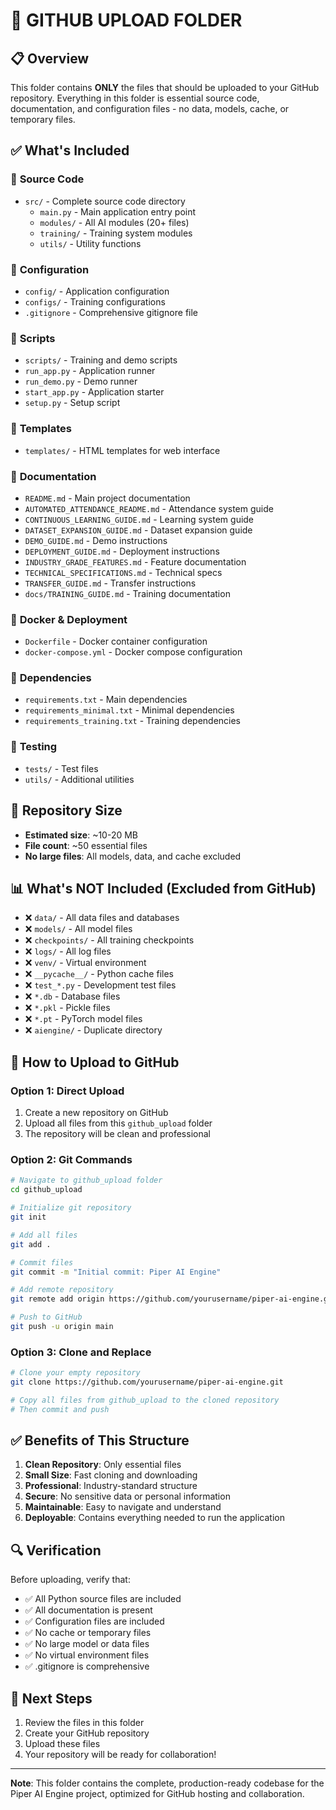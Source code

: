 # 🚀 GITHUB UPLOAD FOLDER

## 📋 Overview
This folder contains **ONLY** the files that should be uploaded to your GitHub repository. Everything in this folder is essential source code, documentation, and configuration files - no data, models, cache, or temporary files.

## ✅ What's Included

### 📁 **Source Code**
- `src/` - Complete source code directory
  - `main.py` - Main application entry point
  - `modules/` - All AI modules (20+ files)
  - `training/` - Training system modules
  - `utils/` - Utility functions

### 📁 **Configuration**
- `config/` - Application configuration
- `configs/` - Training configurations
- `.gitignore` - Comprehensive gitignore file

### 📁 **Scripts**
- `scripts/` - Training and demo scripts
- `run_app.py` - Application runner
- `run_demo.py` - Demo runner
- `start_app.py` - Application starter
- `setup.py` - Setup script

### 📁 **Templates**
- `templates/` - HTML templates for web interface

### 📁 **Documentation**
- `README.md` - Main project documentation
- `AUTOMATED_ATTENDANCE_README.md` - Attendance system guide
- `CONTINUOUS_LEARNING_GUIDE.md` - Learning system guide
- `DATASET_EXPANSION_GUIDE.md` - Dataset expansion guide
- `DEMO_GUIDE.md` - Demo instructions
- `DEPLOYMENT_GUIDE.md` - Deployment instructions
- `INDUSTRY_GRADE_FEATURES.md` - Feature documentation
- `TECHNICAL_SPECIFICATIONS.md` - Technical specs
- `TRANSFER_GUIDE.md` - Transfer instructions
- `docs/TRAINING_GUIDE.md` - Training documentation

### 📁 **Docker & Deployment**
- `Dockerfile` - Docker container configuration
- `docker-compose.yml` - Docker compose configuration

### 📁 **Dependencies**
- `requirements.txt` - Main dependencies
- `requirements_minimal.txt` - Minimal dependencies
- `requirements_training.txt` - Training dependencies

### 📁 **Testing**
- `tests/` - Test files
- `utils/` - Additional utilities

## 🎯 Repository Size
- **Estimated size**: ~10-20 MB
- **File count**: ~50 essential files
- **No large files**: All models, data, and cache excluded

## 📊 What's NOT Included (Excluded from GitHub)
- ❌ `data/` - All data files and databases
- ❌ `models/` - All model files
- ❌ `checkpoints/` - All training checkpoints
- ❌ `logs/` - All log files
- ❌ `venv/` - Virtual environment
- ❌ `__pycache__/` - Python cache files
- ❌ `test_*.py` - Development test files
- ❌ `*.db` - Database files
- ❌ `*.pkl` - Pickle files
- ❌ `*.pt` - PyTorch model files
- ❌ `aiengine/` - Duplicate directory

## 🚀 How to Upload to GitHub

### Option 1: Direct Upload
1. Create a new repository on GitHub
2. Upload all files from this `github_upload` folder
3. The repository will be clean and professional

### Option 2: Git Commands
```bash
# Navigate to github_upload folder
cd github_upload

# Initialize git repository
git init

# Add all files
git add .

# Commit files
git commit -m "Initial commit: Piper AI Engine"

# Add remote repository
git remote add origin https://github.com/yourusername/piper-ai-engine.git

# Push to GitHub
git push -u origin main
```

### Option 3: Clone and Replace
```bash
# Clone your empty repository
git clone https://github.com/yourusername/piper-ai-engine.git

# Copy all files from github_upload to the cloned repository
# Then commit and push
```

## ✅ Benefits of This Structure
1. **Clean Repository**: Only essential files
2. **Small Size**: Fast cloning and downloading
3. **Professional**: Industry-standard structure
4. **Secure**: No sensitive data or personal information
5. **Maintainable**: Easy to navigate and understand
6. **Deployable**: Contains everything needed to run the application

## 🔍 Verification
Before uploading, verify that:
- ✅ All Python source files are included
- ✅ All documentation is present
- ✅ Configuration files are included
- ✅ No cache or temporary files
- ✅ No large model or data files
- ✅ No virtual environment files
- ✅ .gitignore is comprehensive

## 📝 Next Steps
1. Review the files in this folder
2. Create your GitHub repository
3. Upload these files
4. Your repository will be ready for collaboration!

---
**Note**: This folder contains the complete, production-ready codebase for the Piper AI Engine project, optimized for GitHub hosting and collaboration.
